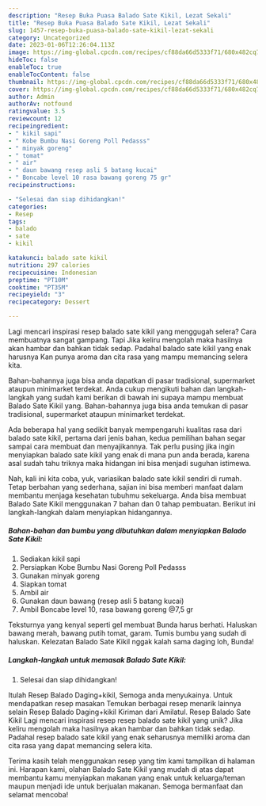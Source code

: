 ```yaml
---
description: "Resep Buka Puasa Balado Sate Kikil, Lezat Sekali"
title: "Resep Buka Puasa Balado Sate Kikil, Lezat Sekali"
slug: 1457-resep-buka-puasa-balado-sate-kikil-lezat-sekali
category: Uncategorized
date: 2023-01-06T12:26:04.113Z
image: https://img-global.cpcdn.com/recipes/cf88da66d5333f71/680x482cq70/balado-sate-kikil-foto-resep-utama.jpg
hideToc: false
enableToc: true
enableTocContent: false
thumbnail: https://img-global.cpcdn.com/recipes/cf88da66d5333f71/680x482cq70/balado-sate-kikil-foto-resep-utama.jpg
cover: https://img-global.cpcdn.com/recipes/cf88da66d5333f71/680x482cq70/balado-sate-kikil-foto-resep-utama.jpg
author: Admin
authorAv: notfound
ratingvalue: 3.5
reviewcount: 12
recipeingredient:
- " kikil sapi"
- " Kobe Bumbu Nasi Goreng Poll Pedasss"
- " minyak goreng"
- " tomat"
- " air"
- " daun bawang resep asli 5 batang kucai"
- " Boncabe level 10 rasa bawang goreng 75 gr"
recipeinstructions:

- "Selesai dan siap dihidangkan!"
categories:
- Resep
tags:
- balado
- sate
- kikil

katakunci: balado sate kikil 
nutrition: 297 calories
recipecuisine: Indonesian
preptime: "PT10M"
cooktime: "PT35M"
recipeyield: "3"
recipecategory: Dessert

---
```



Lagi mencari inspirasi resep balado sate kikil yang menggugah selera? Cara membuatnya sangat gampang. Tapi Jika keliru mengolah maka hasilnya akan hambar dan bahkan tidak sedap. Padahal balado sate kikil yang enak harusnya Kan punya aroma dan cita rasa yang mampu memancing selera kita.


Bahan-bahannya juga bisa anda dapatkan di pasar tradisional, supermarket ataupun minimarket terdekat. Anda cukup mengikuti bahan dan langkah-langkah yang sudah kami berikan di bawah ini supaya mampu membuat Balado Sate Kikil yang. Bahan-bahannya juga bisa anda temukan di pasar tradisional, supermarket ataupun minimarket terdekat.

Ada beberapa hal yang sedikit banyak mempengaruhi kualitas rasa dari balado sate kikil, pertama dari jenis bahan, kedua pemilihan bahan segar sampai cara membuat dan menyajikannya. Tak perlu pusing jika ingin menyiapkan balado sate kikil yang enak di mana pun anda berada, karena asal sudah tahu triknya maka hidangan ini bisa menjadi suguhan istimewa.


Nah, kali ini kita coba, yuk, variasikan balado sate kikil sendiri di rumah. Tetap berbahan yang sederhana, sajian ini bisa memberi manfaat dalam membantu menjaga kesehatan tubuhmu sekeluarga. Anda bisa membuat Balado Sate Kikil menggunakan 7 bahan dan 0 tahap pembuatan. Berikut ini langkah-langkah dalam menyiapkan hidangannya.

<!--inarticleads1-->

##### Bahan-bahan dan bumbu yang dibutuhkan dalam menyiapkan Balado Sate Kikil:

1. Sediakan  kikil sapi
1. Persiapkan  Kobe Bumbu Nasi Goreng Poll Pedasss
1. Gunakan  minyak goreng
1. Siapkan  tomat
1. Ambil  air
1. Gunakan  daun bawang (resep asli 5 batang kucai)
1. Ambil  Boncabe level 10, rasa bawang goreng @7,5 gr


Teksturnya yang kenyal seperti gel membuat Bunda harus berhati. Haluskan bawang merah, bawang putih tomat, garam. Tumis bumbu yang sudah di haluskan. Kelezatan Balado Sate Kikil nggak kalah sama daging loh, Bunda! 

<!--inarticleads2-->

##### Langkah-langkah untuk memasak Balado Sate Kikil:


1. Selesai dan siap dihidangkan!

Itulah Resep Balado Daging+kikil, Semoga anda menyukainya. Untuk mendapatkan resep masakan Temukan berbagai resep menarik lainnya selain Resep Balado Daging+kikil Kiriman dari Amilatul. Resep Balado Sate Kikil Lagi mencari inspirasi resep resep balado sate kikil yang unik? Jika keliru mengolah maka hasilnya akan hambar dan bahkan tidak sedap. Padahal resep balado sate kikil yang enak seharusnya memiliki aroma dan cita rasa yang dapat memancing selera kita. 

Terima kasih telah menggunakan resep yang tim kami tampilkan di halaman ini. Harapan kami, olahan Balado Sate Kikil yang mudah di atas dapat membantu kamu menyiapkan makanan yang enak untuk keluarga/teman maupun menjadi ide untuk berjualan makanan. Semoga bermanfaat dan selamat mencoba!
